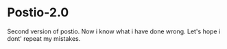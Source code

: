 # Postio-2.0
Second version of postio.
Now i know what i have done wrong.
Let's hope i dont' repeat my mistakes.
